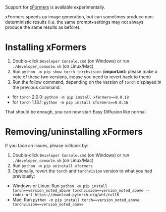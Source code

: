 Support for [xFormers](https://github.com/facebookresearch/xformers) is available experimentally.

xFormers speeds up image generation, but can sometimes produce non-deterministic results (i.e. the same prompt+settings may not always produce the same results as before).

# Installing xFormers
1. Double-click `Developer Console.cmd` (on Windows) or run `./developer_console.sh` (on Linux/Mac)
2. Run `python -m pip show torch torchvision` (**important:** please make a note of these two versions, incase you need to revert back to them)
3. Run the follow command, depending on the version of `torch` displayed in the previous command:
- for `torch` 2.0.0: `python -m pip install xformers==0.0.18`
- for `torch` 1.13.1: `python -m pip install xformers==0.0.16`

That should be enough, you can now start Easy Diffusion like normal.

# Removing/uninstalling xFormers
If you face an issues, please rollback by:
1. Double-click `Developer Console.cmd` (on Windows) or run `./developer_console.sh` (on Linux/Mac)
2. Run `python -m pip uninstall xformers`
3. Optionally, revert the `torch` and `torchvision` version to what you had previously:
- Windows or Linux: Run `python -m pip install torch==version_noted_above torchvision==version_noted_above --index-url https://download.pytorch.org/whl/cu116`
- Mac: Run `python -m pip install torch==version_noted_above torchvision==version_noted_above`